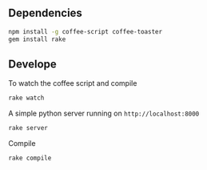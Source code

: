 Dependencies
------------
```bash
npm install -g coffee-script coffee-toaster
gem install rake
```

Develope
--------
To watch the coffee script and compile
```bash
rake watch
```

A simple python server running on `http://localhost:8000`
```bash
rake server
```

Compile
```bash
rake compile
```